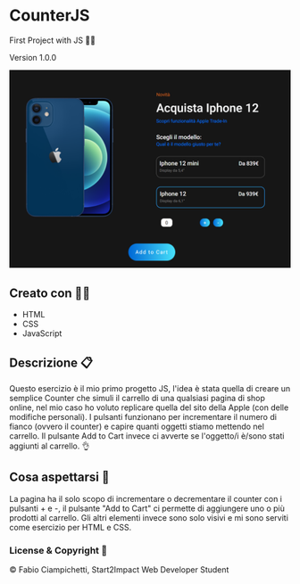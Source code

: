 # CounterJS 

First Project with JS :man_student:

Version 1.0.0

![alt text](./assets/img/screenApp.png)

## Creato con :man_technologist:

- HTML
- CSS
- JavaScript

## Descrizione :clipboard:

Questo esercizio è il mio primo progetto JS, l'idea è stata quella di creare un semplice Counter che simuli il carrello di una qualsiasi pagina di shop online, nel mio caso ho voluto replicare quella del sito della Apple (con delle modifiche personali). I pulsanti funzionano per incrementare il numero di fianco (ovvero il counter) e capire quanti oggetti stiamo mettendo nel carrello. Il pulsante Add to Cart invece ci avverte se l'oggetto/i è/sono stati aggiunti al carrello. :ok_hand:

## Cosa aspettarsi :eyes:

La pagina ha il solo scopo di incrementare o decrementare il counter con i pulsanti + e -, il pulsante "Add to Cart" ci permette di aggiungere uno o più prodotti al carrello. Gli altri elementi invece sono solo visivi e mi sono serviti come esercizio per HTML e CSS.

### License & Copyright :closed_lock_with_key:

© Fabio Ciampichetti, Start2Impact Web Developer Student
